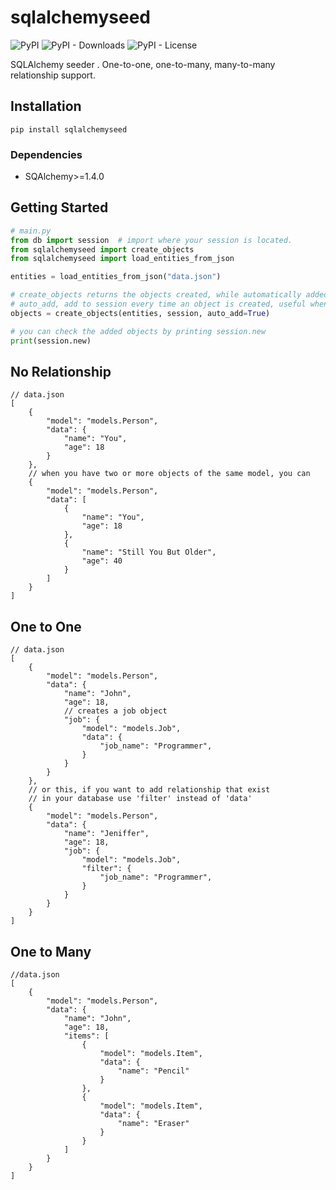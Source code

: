 # sqlalchemyseed

![PyPI](https://img.shields.io/pypi/v/sqlalchemyseed)
![PyPI - Downloads](https://img.shields.io/pypi/dm/sqlalchemyseed)
![PyPI - License](https://img.shields.io/pypi/l/sqlalchemyseed)

SQLAlchemy seeder . One-to-one, one-to-many, many-to-many relationship support.

## Installation

```commandline
pip install sqlalchemyseed
```

### Dependencies

* SQAlchemy>=1.4.0

## Getting Started

```python
# main.py
from db import session  # import where your session is located.
from sqlalchemyseed import create_objects
from sqlalchemyseed import load_entities_from_json

entities = load_entities_from_json("data.json")

# create_objects returns the objects created, while automatically added them to the session
# auto_add, add to session every time an object is created, useful when you have 'filter' field
objects = create_objects(entities, session, auto_add=True)

# you can check the added objects by printing session.new
print(session.new)

```

## No Relationship

```json5
// data.json
[
    {
        "model": "models.Person",
        "data": {
            "name": "You",
            "age": 18
        }
    },
    // when you have two or more objects of the same model, you can
    {
        "model": "models.Person",
        "data": [
            {
                "name": "You",
                "age": 18
            },
            {
                "name": "Still You But Older",
                "age": 40
            }
        ]
    }
]
```

## One to One

```json5
// data.json
[
    {
        "model": "models.Person",
        "data": {
            "name": "John",
            "age": 18,
            // creates a job object
            "job": {
                "model": "models.Job",
                "data": {
                    "job_name": "Programmer",
                }
            }
        }
    },
    // or this, if you want to add relationship that exist
    // in your database use 'filter' instead of 'data'
    {
        "model": "models.Person",
        "data": {
            "name": "Jeniffer",
            "age": 18,
            "job": {
                "model": "models.Job",
                "filter": {
                    "job_name": "Programmer",
                }
            }
        }
    }
]
```

## One to Many

```json5
//data.json
[
    {
        "model": "models.Person",
        "data": {
            "name": "John",
            "age": 18,
            "items": [
                {
                    "model": "models.Item",
                    "data": {
                        "name": "Pencil"
                    }
                },
                {
                    "model": "models.Item",
                    "data": {
                        "name": "Eraser"
                    }
                }
            ]
        }
    }
]
```